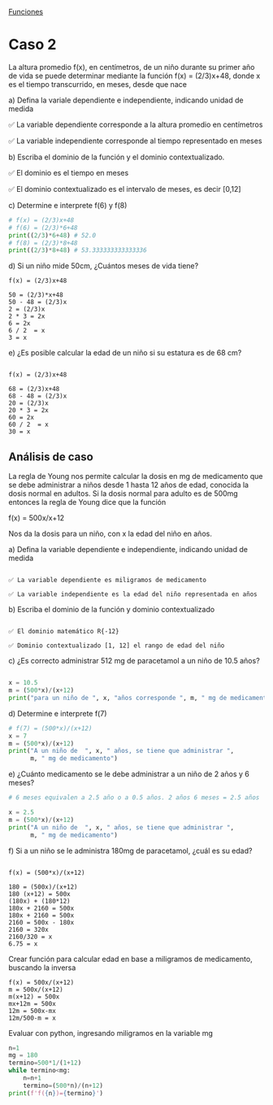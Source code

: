 [Funciones](../README.md)
# Caso 2

La altura promedio f(x), en centímetros, de un niño durante su primer año de vida se puede determinar mediante la función f(x) = (2/3)x+48, donde x es el tiempo transcurrido, en meses, desde que nace

a) Defina la variale dependiente e independiente, indicando unidad de medida

✅ La variable dependiente corresponde a la altura promedio en centímetros

✅ La variable independiente corresponde al tiempo representado en meses

b) Escriba el dominio de la función y el dominio contextualizado.

✅ El dominio es el tiempo en meses

✅ El dominio contextualizado es el intervalo de meses, es decir [0,12]

c) Determine e interprete f(6) y f(8)
```python
# f(x) = (2/3)x+48
# f(6) = (2/3)*6+48 
print((2/3)*6+48) # 52.0
# f(8) = (2/3)*8+48
print((2/3)*8+48) # 53.333333333333336
```
d) Si un niño mide 50cm, ¿Cuántos meses de vida tiene?

```
f(x) = (2/3)x+48

50 = (2/3)*x+48
50 - 48 = (2/3)x
2 = (2/3)x
2 * 3 = 2x
6 = 2x
6 / 2  = x
3 = x
```

e) ¿Es posible calcular la edad de un niño si su estatura es de 68 cm?

```

f(x) = (2/3)x+48

68 = (2/3)x+48
68 - 48 = (2/3)x
20 = (2/3)x
20 * 3 = 2x
60 = 2x
60 / 2  = x
30 = x

```

## Análisis de caso

La regla de Young nos permite calcular la dosis en mg de medicamento que se debe administrar a niños desde 1 hasta 12 años de edad, conocida la dosis normal en adultos. Si la dosis normal para adulto es de 500mg entonces la regla de Young dice que la función

f(x) = 500x/x+12

Nos da la dosis para un niño, con x la edad del niño en años.

a) Defina la variable dependiente e independiente, indicando unidad de medida
```

✅ La variable dependiente es miligramos de medicamento

✅ La variable independiente es la edad del niño representada en años

```
b) Escriba el dominio de la función y dominio contextualizado
```

✅ El dominio matemático R{-12}

✅ Dominio contextualizado [1, 12] el rango de edad del niño

```
c) ¿Es correcto administrar 512 mg de paracetamol a un niño de 10.5 años?
```python

x = 10.5
m = (500*x)/(x+12)
print("para un niño de ", x, "años corresponde ", m, " mg de medicamento")

```

d) Determine e interprete f(7)
```python
# f(7) = (500*x)/(x+12)
x = 7
m = (500*x)/(x+12)
print("A un niño de  ", x, " años, se tiene que administrar ",
      m, " mg de medicamento")
```

e) ¿Cuánto medicamento se le debe administrar a un niño de 2 años y 6 meses?


```python
# 6 meses equivalen a 2.5 año o a 0.5 años. 2 años 6 meses = 2.5 años

x = 2.5
m = (500*x)/(x+12)
print("A un niño de  ", x, " años, se tiene que administrar ",
      m, " mg de medicamento")

```

f) Si a un niño se le administra 180mg de paracetamol, ¿cuál es su edad?
```

f(x) = (500*x)/(x+12)

180 = (500x)/(x+12)
180 (x+12) = 500x
(180x) + (180*12)
180x + 2160 = 500x
180x + 2160 = 500x 
2160 = 500x - 180x
2160 = 320x
2160/320 = x
6.75 = x

```
Crear función para calcular edad en base a miligramos de medicamento, buscando la inversa
```
f(x) = 500x/(x+12)
m = 500x/(x+12)
m(x+12) = 500x
mx+12m = 500x
12m = 500x-mx
12m/500-m = x
```
Evaluar con python, ingresando miligramos en la variable mg
```python
n=1
mg = 180
termino=500*1/(1+12)
while termino<mg:
    n=n+1
    termino=(500*n)/(n+12)
print(f'f({n})={termino}')
```